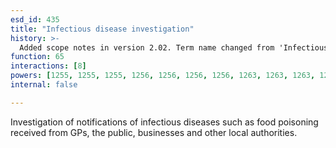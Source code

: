 ```yaml
---
esd_id: 435
title: "Infectious disease investigation"
history: >-
  Added scope notes in version 2.02. Term name changed from 'Infectious diseases' to 'Health - infectious diseases - investigation' in version 3.00. Name changed to 'Infectious disease investigation'.
function: 65
interactions: [8]
powers: [1255, 1255, 1255, 1256, 1256, 1256, 1256, 1263, 1263, 1263, 1263, 1263, 1266, 1266, 1267, 1267, 1267, 1267, 1267, 1792, 1792, 1792, 1792, 2550, 2550, 2551, 2551, 2551, 2681, 2681, 2681, 2681, 2681, 2681, 2681, 2681, 2681, 2681, 3128, 3128]
internal: false

---
```


Investigation of notifications of infectious diseases such as food poisoning received from GPs, the public, businesses and other local authorities.

